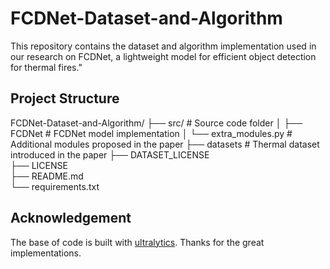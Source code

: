 # FCDNet-Dataset-and-Algorithm
This repository contains the dataset and algorithm implementation used in our research on FCDNet, a lightweight model for efficient object detection for thermal fires."

## Project Structure
FCDNet-Dataset-and-Algorithm/
├── src/                   # Source code folder
│   ├── FCDNet             # FCDNet model implementation
│   └── extra_modules.py   # Additional modules proposed in the paper
├── datasets               # Thermal dataset introduced in the paper
├── DATASET_LICENSE        
├── LICENSE                
├── README.md              
└── requirements.txt       
     
## Acknowledgement
The base of code is built with [ultralytics](https://github.com/ultralytics/ultralytics).
Thanks for the great implementations.
